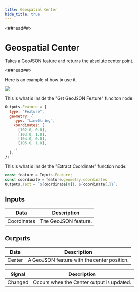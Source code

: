 ```yaml
---
title: Geospatial Center
hide_title: true
---
```


<##head##>

# Geospatial Center

Takes a GeoJSON feature and returns the absolute center point.

<##head##>

Here is an example of how to use it.

<div className="ndl-image-with-background">

![](/library/modules/geospatial-analysis/guides/geospatial-center-example.png)

</div>

This is what is inside the "Get GeoJSON Feature" funciton node:

```js
Outputs.Feature = {
  type: "Feature",
  geometry: {
    type: "LineString",
    coordinates: [
      [102.0, 0.0],
      [103.0, 1.0],
      [104.0, 0.0],
      [105.0, 1.0],
    ],
  },
};
```

This is what is inside the "Extract Coordinate" function node:

```js
const feature = Inputs.Feature;
const coordinate = feature.geometry.coordinates;
Outputs.Text = `${coordinate[0]}, ${coordinate[1]}`;
```

## Inputs

<div className="ndl-table-35-65">

| Data                                          | Description          |
| --------------------------------------------- | -------------------- |
| <span className="ndl-data">Coordinates</span> | The GeoJSON feature. |

</div>

## Outputs

<div className="ndl-table-35-65">

| Data                                     | Description                                 |
| ---------------------------------------- | ------------------------------------------- |
| <span className="ndl-data">Center</span> | A GeoJSON feature with the center position. |

| Signal                                      | Description                               |
| ------------------------------------------- | ----------------------------------------- |
| <span className="ndl-signal">Changed</span> | Occurs when the Center output is updated. |

</div>
